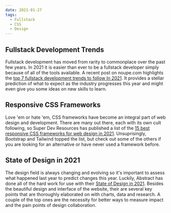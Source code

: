 ```yaml
---
date: 2021-01-27
tags:
  - Fullstack
  - CSS
  - Design
---
```

## Fullstack Development Trends

Fullstack development has moved from rarity to commonplace over the past few years. In 2021 it is easier than ever to be a fullstack developer simply because of all of the tools available. A recent post on noupe.com highlights the [top 7 fullstack development trends to follow In 2021](https://www.noupe.com/development/fullstack-development-trends-to-follow-in-2021.html). It provides a stellar prediction of what to expect as the industry progresses this year and might even give you some ideas on new skills to learn.

## Responsive CSS Frameworks

Love 'em or hate 'em, CSS frameworks have become an integral part of web design and development. There are many out there, each with its own cult following, so Super Dev Resources has published a list of the [15 best responsive CSS frameworks for web design in 2021](https://superdevresources.com/responsive-css-frameworks/). Unsuprisingly, Bootstrap and Tailwind topped the list, but check out some of the others if you are looking for an alternative or have never used a framework before.

## State of Design in 2021

The design field is always changing and evolving so it's important to assess what happened last year to predict changes this year. Luckily, Abstract has done all of the hard work for use with their [State of Design in 2021](https://www.abstract.design/state-of-design). Besides the beautiful design and interface of the website, their are several key points that are thoroughly elaborated on with charts, data and research. A couple of the top ones are the necessity for better ways to measure impact and the pain points of design collaboration.